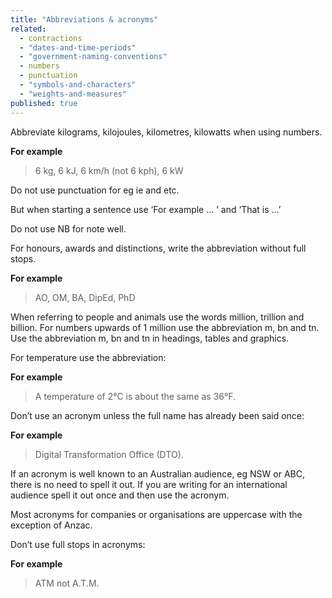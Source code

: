 ```yaml
---
title: "Abbreviations & acronyms"
related:
  - contractions
  - "dates-and-time-periods"
  - "government-naming-conventions"
  - numbers
  - punctuation
  - "symbols-and-characters"
  - "weights-and-measures"
published: true
---
```


Abbreviate kilograms, kilojoules, kilometres, kilowatts when using numbers.

**For example**

> 6 kg, 6 kJ, 6 km/h (not 6 kph), 6 kW

Do not use punctuation for eg ie and etc.

But when starting a sentence use ‘For example … ’ and ‘That is …’

Do not use NB for note well.

For honours, awards and distinctions, write the abbreviation without full stops.

**For example**

> AO, OM, BA, DipEd, PhD

When referring to people and animals use the words million, trillion and billion. For numbers upwards of 1 million use the abbreviation m, bn and tn. Use the abbreviation m, bn and tn in headings, tables and graphics.

For temperature use the abbreviation:

**For example**

> A temperature of 2°C is about the same as 36°F.

Don’t use an acronym unless the full name has already been said once:

**For example**

> Digital Transformation Office (DTO).

If an acronym is well known to an Australian audience, eg NSW or ABC, there is no need to spell it out. If you are writing for an international audience spell it out once and then use the acronym.

Most acronyms for companies or organisations are uppercase with the exception of Anzac.

Don’t use full stops in acronyms:

**For example**

> ATM not A.T.M.
